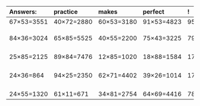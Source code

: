 | Answers: | practice | makes | perfect | ! |
| :--- | :--- | :--- | :--- | :--- |
| 67×53=3551 | 40×72=2880 | 60×53=3180 | 91×53=4823 | 95×98=9310 | 
|   |   |   |   |   | 
|   |   |   |   |   | 
|   |   |   |   |   | 
| 84×36=3024 | 65×85=5525 | 40×55=2200 | 75×43=3225 | 79×77=6083 | 
|   |   |   |   |   | 
|   |   |   |   |   | 
|   |   |   |   |   | 
|   |   |   |   |   | 
| 25×85=2125 | 89×84=7476 | 12×85=1020 | 18×88=1584 | 17×91=1547 | 
|   |   |   |   |   | 
|   |   |   |   |   | 
|   |   |   |   |   | 
|   |   |   |   |   | 
| 24×36=864 | 94×25=2350 | 62×71=4402 | 39×26=1014 | 17×41=697 | 
|   |   |   |   |   | 
|   |   |   |   |   | 
|   |   |   |   |   | 
|   |   |   |   |   | 
| 24×55=1320 | 61×11=671 | 34×81=2754 | 64×69=4416 | 78×50=3900 | 
